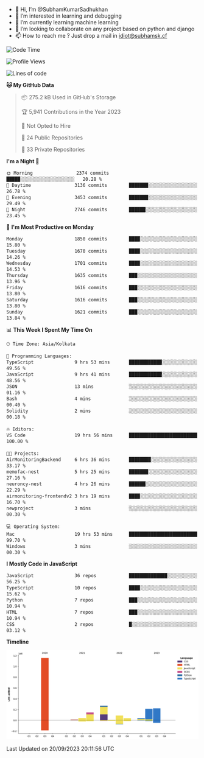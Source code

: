 - 👋 Hi, I’m @SubhamKumarSadhukhan
- 👀 I’m interested in learning and debugging
- 🌱 I’m currently learning machine learning
- 💞️ I’m looking to collaborate on any project based on python and django
- 📫 How to reach me ?
      Just drop a mail in idiot@subhamsk.cf

<!---
SubhamKumarSadhukhan/SubhamKumarSadhukhan is a ✨ special ✨ repository because its `README.md` (this file) appears on your GitHub profile.
You can click the Preview link to take a look at your changes.
--->


<!--START_SECTION:waka-->
![Code Time](http://img.shields.io/badge/Code%20Time-1%2C577%20hrs%2016%20mins-blue)

![Profile Views](http://img.shields.io/badge/Profile%20Views-11-blue)

![Lines of code](https://img.shields.io/badge/From%20Hello%20World%20I%27ve%20Written-2.2%20million%20lines%20of%20code-blue)

**🐱 My GitHub Data** 

> 📦 275.2 kB Used in GitHub's Storage 
 > 
> 🏆 5,941 Contributions in the Year 2023
 > 
> 🚫 Not Opted to Hire
 > 
> 📜 24 Public Repositories 
 > 
> 🔑 33 Private Repositories 
 > 
**I'm a Night 🦉** 

```text
🌞 Morning                2374 commits        █████░░░░░░░░░░░░░░░░░░░░   20.28 % 
🌆 Daytime                3136 commits        ███████░░░░░░░░░░░░░░░░░░   26.78 % 
🌃 Evening                3453 commits        ███████░░░░░░░░░░░░░░░░░░   29.49 % 
🌙 Night                  2746 commits        ██████░░░░░░░░░░░░░░░░░░░   23.45 % 
```
📅 **I'm Most Productive on Monday** 

```text
Monday                   1850 commits        ████░░░░░░░░░░░░░░░░░░░░░   15.80 % 
Tuesday                  1670 commits        ████░░░░░░░░░░░░░░░░░░░░░   14.26 % 
Wednesday                1701 commits        ████░░░░░░░░░░░░░░░░░░░░░   14.53 % 
Thursday                 1635 commits        ███░░░░░░░░░░░░░░░░░░░░░░   13.96 % 
Friday                   1616 commits        ███░░░░░░░░░░░░░░░░░░░░░░   13.80 % 
Saturday                 1616 commits        ███░░░░░░░░░░░░░░░░░░░░░░   13.80 % 
Sunday                   1621 commits        ███░░░░░░░░░░░░░░░░░░░░░░   13.84 % 
```


📊 **This Week I Spent My Time On** 

```text
🕑︎ Time Zone: Asia/Kolkata

💬 Programming Languages: 
TypeScript               9 hrs 53 mins       ████████████░░░░░░░░░░░░░   49.56 % 
JavaScript               9 hrs 41 mins       ████████████░░░░░░░░░░░░░   48.56 % 
JSON                     13 mins             ░░░░░░░░░░░░░░░░░░░░░░░░░   01.16 % 
Bash                     4 mins              ░░░░░░░░░░░░░░░░░░░░░░░░░   00.40 % 
Solidity                 2 mins              ░░░░░░░░░░░░░░░░░░░░░░░░░   00.18 % 

🔥 Editors: 
VS Code                  19 hrs 56 mins      █████████████████████████   100.00 % 

🐱‍💻 Projects: 
AirMonitoringBackend     6 hrs 36 mins       ████████░░░░░░░░░░░░░░░░░   33.17 % 
memofac-nest             5 hrs 25 mins       ███████░░░░░░░░░░░░░░░░░░   27.16 % 
neuroncy-nest            4 hrs 26 mins       ██████░░░░░░░░░░░░░░░░░░░   22.29 % 
airmonitoring-frontendv2 3 hrs 19 mins       ████░░░░░░░░░░░░░░░░░░░░░   16.70 % 
newproject               3 mins              ░░░░░░░░░░░░░░░░░░░░░░░░░   00.30 % 

💻 Operating System: 
Mac                      19 hrs 53 mins      █████████████████████████   99.70 % 
Windows                  3 mins              ░░░░░░░░░░░░░░░░░░░░░░░░░   00.30 % 
```

**I Mostly Code in JavaScript** 

```text
JavaScript               36 repos            ██████████████░░░░░░░░░░░   56.25 % 
TypeScript               10 repos            ████░░░░░░░░░░░░░░░░░░░░░   15.62 % 
Python                   7 repos             ███░░░░░░░░░░░░░░░░░░░░░░   10.94 % 
HTML                     7 repos             ███░░░░░░░░░░░░░░░░░░░░░░   10.94 % 
CSS                      2 repos             █░░░░░░░░░░░░░░░░░░░░░░░░   03.12 % 
```



**Timeline**

![Lines of Code chart](https://raw.githubusercontent.com/SubhamKumarSadhukhan/SubhamKumarSadhukhan/main/assets/bar_graph.png)


 Last Updated on 20/09/2023 20:11:56 UTC
<!--END_SECTION:waka-->
